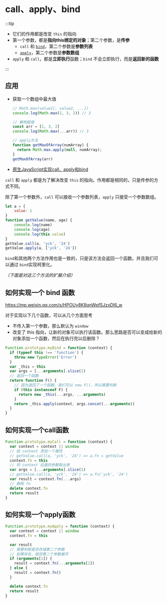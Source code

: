 # call、apply、bind
:::tip

* 它们的作用都是改变 `this` 的指向
* 第一个参数，都是**指向this绑定的对象**；第二个参数，是**传参**
  * `call` 和 [`bind`](https://developer.mozilla.org/zh-CN/docs/Web/JavaScript/Reference/Global_Objects/Function/bind)，第二个参数是**参数列表**
  * [`apply`](https://developer.mozilla.org/zh-CN/docs/Web/JavaScript/Reference/Global_Objects/Function/apply)，第二个参数是**参数数组**
* `apply` 和 `call`，都是**立即执行**函数；`bind` 不会立即执行，而是**返回新的函数**

:::



## 应用

* 获取一个数组中最大值

  ```js
  // Math.max(value1[, value2, ...])
  console.log(Math.max(1, 3, 2)) // 3
  
  // 解构赋值
  const arr = [1, 3, 2]
  console.log(Math.max(...arr)) // 3
  
  // apply方法
  function getMaxOfArray(numArray) {
    return Math.max.apply(null, numArray);
  }
  getMaxOfArray(arr)
  ```

  



* [原生JavaScript实现call、apply和bind](https://www.bilibili.com/video/BV1m54y1q7hc)





`call` 和 `apply` 都是为了解决改变 `this` 的指向。作用都是相同的，只是传参的方式不同。

除了第一个参数外，`call` 可以接收一个参数列表，`apply` 只接受一个参数数组。

```js
let a = {
    value: 1
}
function getValue(name, age) {
    console.log(name)
    console.log(age)
    console.log(this.value)
}
getValue.call(a, 'yck', '24')
getValue.apply(a, ['yck', '24'])
```

`bind`和其他两个方法作用也是一致的，只是该方法会返回一个函数。并且我们可以通过 `bind`实现柯里化。

*（下面是对这三个方法的扩展介绍）*

## 如何实现一个 bind 函数

https://mp.weixin.qq.com/s/HPOUy8K8qnWpfSJzxDl6_w

对于实现以下几个函数，可以从几个方面思考

- 不传入第一个参数，那么默认为 `window`
- 改变了 this 指向，让新的对象可以执行该函数。那么思路是否可以变成给新的对象添加一个函数，然后在执行完以后删除？

```js
Function.prototype.myBind = function (context) {
  if (typeof this !== 'function') {
    throw new TypeError('Error')
  }
  var _this = this
  var args = [...arguments].slice(1)
  // 返回一个函数
  return function F() {
    // 因为返回了一个函数，我们可以 new F()，所以需要判断
    if (this instanceof F) {
      return new _this(...args, ...arguments)
    }
    return _this.apply(context, args.concat(...arguments))
  }
}
```

## 如何实现一个call函数

```js
Function.prototype.myCall = function (context) {
  var context = context || window
  // 给 context 添加一个属性
  // getValue.call(a, 'yck', '24') => a.fn = getValue
  context.fn = this
  // 将 context 后面的参数取出来
  var args = [...arguments].slice(1)
  // getValue.call(a, 'yck', '24') => a.fn('yck', '24')
  var result = context.fn(...args)
  // 删除 fn
  delete context.fn
  return result
}
```

## 如何实现一个apply函数

```js
Function.prototype.myApply = function (context) {
  var context = context || window
  context.fn = this

  var result
  // 需要判断是否存储第二个参数
  // 如果存在，就将第二个参数展开
  if (arguments[1]) {
    result = context.fn(...arguments[1])
  } else {
    result = context.fn()
  }

  delete context.fn
  return result
}
```



